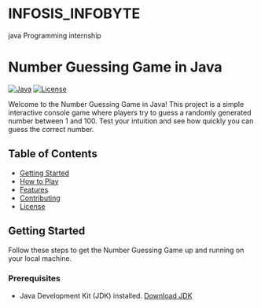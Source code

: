 # INFOSIS_INFOBYTE
java Programming internship
# Number Guessing Game in Java

[![Java](https://img.shields.io/badge/language-Java-blue.svg)](https://www.java.com/)
[![License](https://img.shields.io/badge/license-MIT-green.svg)](LICENSE)

Welcome to the Number Guessing Game in Java! This project is a simple interactive console game where players try to guess a randomly generated number between 1 and 100. Test your intuition and see how quickly you can guess the correct number.

## Table of Contents

- [Getting Started](#getting-started)
- [How to Play](#how-to-play)
- [Features](#features)
- [Contributing](#contributing)
- [License](#license)

## Getting Started

Follow these steps to get the Number Guessing Game up and running on your local machine.

### Prerequisites

- Java Development Kit (JDK) installed. [Download JDK](https://www.oracle.com/java/technologies/javase-downloads.html)
